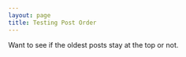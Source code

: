 ```yaml
---
layout: page
title: Testing Post Order
---
```

Want to see if the oldest posts stay at the top or not.
